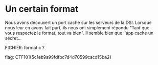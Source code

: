# Un certain format

Nous avons découvert un port caché sur les serveurs de la DSI. Lorsque nous leur en avons fait part, ils nous ont simplement répondu "Tant que vous respectez le format, tout va bien". Il semble bien que l'app cache un secret...

FICHIER: format.c ?

flag: CTF101{5c1eb9a99fdfbc7d4d70599cacd15ba2}